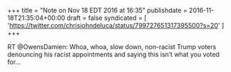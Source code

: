 +++
title = "Note on Nov 18 EDT 2016 at 16:35"
publishdate = 2016-11-18T21:35:04+00:00
draft = false
syndicated = [ 'https://twitter.com/chrisjohndeluca/status/799727651317395500?s=20' ]
+++

RT @OwensDamien: Whoa, whoa, slow down, non-racist Trump voters denouncing his racist appointments and saying this isn’t what you voted for…
